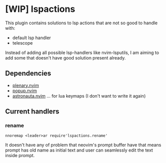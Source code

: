 # [WIP] lspactions

This plugin contains solutions to lsp actions that are not so good to handle
with:
- default lsp handler
- telescope

Instead of adding all possible lsp-handlers like nvim-lsputils, I am aiming
to add some that doesn't have good solution present already.

## Dependencies

- [plenary.nvim](https://github.com/nvim-lua/plenary.nvim)
- [popup.nvim](https://github.com/nvim-lua/popup.nvim)
- [astronauta.nvim](https://github.com/nvim-lua/astronauta.nvim) ... for lua keymaps (I don't want to write it again)

## Current handlers

### rename

``nnoremap <leader>ar require'lspactions.rename'``

It doesn't have any of problem that neovim's prompt buffer have that means
prompt has old name as initial text and user can seamlessly edit the text
inside prompt.


